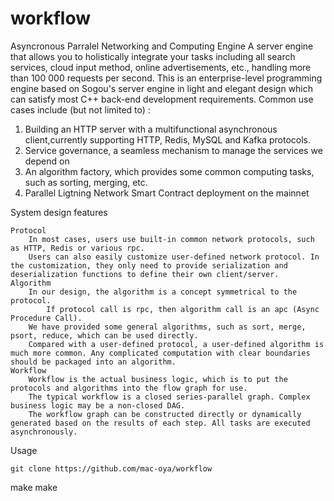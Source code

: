 # workflow
Asyncronous Parralel Networking and Computing Engine
A server engine that allows you to holistically integrate your tasks including all search services, cloud input method, online advertisements, etc., handling more than 100 000 requests per second. This is an enterprise-level programming engine based on Sogou's server engine in light and elegant design which can satisfy most C++ back-end development requirements. 
Common use cases include (but not limited to) : 
1. Building an HTTP server with a multifunctional asynchronous client,currently supporting HTTP, Redis, MySQL and Kafka protocols.
2. Service governance, a seamless mechanism to manage the services we depend on
3. An algorithm factory, which provides some common computing tasks, such as sorting, merging, etc.
4. Parallel Ligtning Network Smart Contract deployment on the mainnet

System design features

    Protocol
        In most cases, users use built-in common network protocols, such as HTTP, Redis or various rpc.
        Users can also easily customize user-defined network protocol. In the customization, they only need to provide serialization and deserialization functions to define their own client/server.
    Algorithm
        In our design, the algorithm is a concept symmetrical to the protocol.
            If protocol call is rpc, then algorithm call is an apc (Async Procedure Call).
        We have provided some general algorithms, such as sort, merge, psort, reduce, which can be used directly.
        Compared with a user-defined protocol, a user-defined algorithm is much more common. Any complicated computation with clear boundaries should be packaged into an algorithm.
    Workflow
        Workflow is the actual business logic, which is to put the protocols and algorithms into the flow graph for use.
        The typical workflow is a closed series-parallel graph. Complex business logic may be a non-closed DAG.
        The workflow graph can be constructed directly or dynamically generated based on the results of each step. All tasks are executed asynchronously.



Usage

    git clone https://github.com/mac-oya/workflow
make
    make



